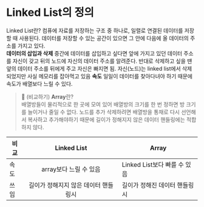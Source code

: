 # Linked List의 정의
Linked List란? 컴퓨에 자료를 저장하는 구조 중 하나로, 일렬로 연결된 데이터를 저장할 때 사용된다. 데이터를 저장할 수 있는 공간이 있으면 그 안에 다음에 올 데이터의 주소를 가지고 있다.<br/>
**데이터의 삽입과 삭제** 중간에 데이터를 삽입하고 싶다면 앞에 가지고 있던 데이터 주소를 자신이 갖고 뒤의 노드에 자신의 데이터 주소를 알려준다. 반대로 삭제하고 싶을 땐 얖의 데이터 주소를 뒤에게 주고 자신은 빠지면 됨. 자신(노드)는 linked list에서 삭제 되었지만 사실 메모리를 잡아먹고 있음
**속도** 일일이 데이터를 찾아다녀야 하기 때문에 속도가 배열보다 느릴 수 있다. 

> 🤚 (비교하기) **Array**란? <br/>
> 배열방들이 물리적으로 한 곳에 모여 있어 배열방의 크기를 한 번 정하면 방 크기를 늘이거나 줄일 수 없다.
> 노드를 추가 삭제하려면 배열방을 통채로 다시 선언해서 복사하고 추가해야하기 때문에 길이가 정해지지 않은 데이터 핸들링에는 적합하지 않다.

| 비교 | **Linked List** | **Array** |
|---|:---:|---|
| 속도 | array보다 느릴 수 있음 | Linked List보다 빠를 수 있음 |
| 쓰임 | 길이가 정해지지 않은 데이터 핸들링시 | 길이가 정해진 데이터 핸들링시 |
